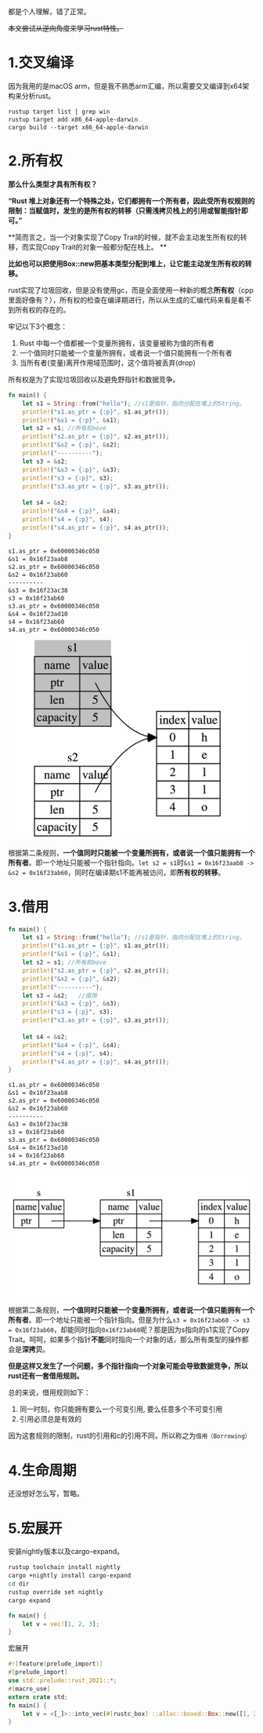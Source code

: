 都是个人理解，错了正常。

~~本文尝试从逆向角度来学习rust特性。~~

# 1.交叉编译

因为我用的是macOS arm，但是我不熟悉arm汇编，所以需要交叉编译到x64架构来分析rust。

```shell
rustup target list | grep win
rustup target add x86_64-apple-darwin
cargo build --target x86_64-apple-darwin
```

# 2.所有权

**那么什么类型才具有所有权？**

**“Rust 堆上对象还有一个特殊之处，它们都拥有一个所有者，因此受所有权规则的限制：当赋值时，发生的是所有权的转移（只需浅拷贝栈上的引用或智能指针即可。”**

**简而言之，当一个对象实现了Copy Trait的时候，就不会主动发生所有权的转移，而实现Copy Trait的对象一般都分配在栈上。 **

**比如也可以把使用Box::new把基本类型分配到堆上，让它能主动发生所有权的转移。**

rust实现了垃圾回收，但是没有使用gc，而是全面使用一种新的概念**所有权**（cpp里面好像有？），所有权的检查在编译期进行，所以从生成的汇编代码来看是看不到所有权的存在的。

牢记以下3个概念：

1. Rust 中每一个值都被一个变量所拥有，该变量被称为值的所有者
2. 一个值同时只能被一个变量所拥有，或者说一个值只能拥有一个所有者
3. 当所有者(变量)离开作用域范围时，这个值将被丢弃(drop)

所有权是为了实现垃圾回收以及避免野指针和数据竞争。

```rust
fn main() {
    let s1 = String::from("hello"); //s1是指针，指向分配在堆上的String。
    println!("s1.as_ptr = {:p}", s1.as_ptr());
    println!("&s1 = {:p}", &s1);
    let s2 = s1; //所有权move
    println!("s2.as_ptr = {:p}", s2.as_ptr());
    println!("&s2 = {:p}", &s2);
    println!("----------");
    let s3 = &s2;
    println!("&s3 = {:p}", &s3);
    println!("s3 = {:p}", s3);
    println!("s3.as_ptr = {:p}", s3.as_ptr());

    let s4 = &s2;
    println!("&s4 = {:p}", &s4);
    println!("s4 = {:p}", s4);
    println!("s4.as_ptr = {:p}", s4.as_ptr());
}
```

```
s1.as_ptr = 0x60000346c050
&s1 = 0x16f23aab8
s2.as_ptr = 0x60000346c050
&s2 = 0x16f23ab60
----------
&s3 = 0x16f23ac38
s3 = 0x16f23ab60
s3.as_ptr = 0x60000346c050
&s4 = 0x16f23ad10
s4 = 0x16f23ab60
s4.as_ptr = 0x60000346c050
```

![s1 moved to s2](./rust.assets/v2-3ec77951de6a17584b5eb4a3838b4b61_1440w.jpg)

根据第二条规则，**一个值同时只能被一个变量所拥有，或者说一个值只能拥有一个所有者**。即一个地址只能被一个指针指向。`let s2 = s1`时`&s1 = 0x16f23aab8 -> &s2 = 0x16f23ab60`，同时在编译期s1不能再被访问，即**所有权的转移**。

# 3.借用

```rust
fn main() {
    let s1 = String::from("hello"); //s1是指针，指向分配在堆上的String。
    println!("s1.as_ptr = {:p}", s1.as_ptr());
    println!("&s1 = {:p}", &s1);
    let s2 = s1; //所有权move
    println!("s2.as_ptr = {:p}", s2.as_ptr());
    println!("&s2 = {:p}", &s2);
    println!("----------");
    let s3 = &s2;	//借用
    println!("&s3 = {:p}", &s3);
    println!("s3 = {:p}", s3);
    println!("s3.as_ptr = {:p}", s3.as_ptr());

    let s4 = &s2;
    println!("&s4 = {:p}", &s4);
    println!("s4 = {:p}", s4);
    println!("s4.as_ptr = {:p}", s4.as_ptr());
}
```

```
s1.as_ptr = 0x60000346c050
&s1 = 0x16f23aab8
s2.as_ptr = 0x60000346c050
&s2 = 0x16f23ab60
----------
&s3 = 0x16f23ac38
s3 = 0x16f23ab60
s3.as_ptr = 0x60000346c050
&s4 = 0x16f23ad10
s4 = 0x16f23ab60
s4.as_ptr = 0x60000346c050
```

![&String s pointing at String s1](./rust.assets/v2-fc68ea4a1fe2e3fe4c5bb523a0a8247c_1440w.jpg)

根据第二条规则，**一个值同时只能被一个变量所拥有，或者说一个值只能拥有一个所有者**。即一个地址只能被一个指针指向。但是为什么`s3 = 0x16f23ab60 -> s3 = 0x16f23ab60`，却能同时指向`0x16f23ab60`呢？那是因为s指向的s1实现了Copy Trait。呵呵，如果多个指针**不能**同时指向一个对象的话，那么所有类型的操作都会是**深拷贝**。

**但是这样又发生了一个问题，多个指针指向一个对象可能会导致数据竞争，所以rust还有一套借用规则。**

总的来说，借用规则如下：

1. 同一时刻，你只能拥有要么一个可变引用, 要么任意多个不可变引用
2. 引用必须总是有效的

因为这套规则的限制，rust的引用和c的引用不同，所以称之为`借用（Borrowing）`

# 4.生命周期

还没想好怎么写，暂略。

# 5.宏展开

安装nightly版本以及cargo-expand。

```bash
rustup toolchain install nightly
cargo +nightly install cargo-expand
cd dir
rustup override set nightly
cargo expand
```

```rust
fn main() {
    let v = vec![1, 2, 3];
}
```

宏展开

```rust
#![feature(prelude_import)]
#[prelude_import]
use std::prelude::rust_2021::*;
#[macro_use]
extern crate std;
fn main() {
    let v = <[_]>::into_vec(#[rustc_box] ::alloc::boxed::Box::new([1, 2, 3]));
}
```

